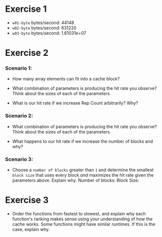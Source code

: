 # Exercise 1
* `w01-byte` bytes/second: 44148
* `w02-byte` bytes/second: 631220
* `w03-byte` bytes/second: 1.61031e+07

# Exercise 2
### Scenario 1:
* How many array elements can fit into a cache block?
<!-- Fill this in -->
* What combination of parameters is producing the hit rate you observe? Think about the sizes of each of the parameters.
<!-- Fill this in -->
* What is our hit rate if we increase Rep Count arbitrarily? Why?
<!-- Fill this in -->

### Scenario 2:
* What combination of parameters is producing the hit rate you observe? Think about the sizes of each of the parameters.
<!-- Fill this in -->
* What happens to our hit rate if we increase the number of blocks and why?
<!-- Fill this in -->

### Scenario 3:
* Choose a `number of blocks` greater than `1` and determine the smallest `block size` that uses every block *and* maximizes the hit rate given the parameters above. Explain why.
Number of blocks: <!-- Fill this in -->
Block Size: <!-- Fill this in -->

# Exercise 3
* Order the functions from fastest to slowest, and explain why each function's ranking makes sense using your understanding of how the cache works. Some functions might have similar runtimes. If this is the case, explain why.
<!-- Fill this in -->
